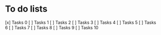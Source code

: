 # To do lists 

[x] Tasks 0 
[ ] Tasks 1 
[ ] Tasks 2 
[ ] Tasks 3 
[ ] Tasks 4 
[ ] Tasks 5 
[ ] Tasks 6 
[ ] Tasks 7 
[ ] Tasks 8 
[ ] Tasks 9 
[ ] Tasks 10 
